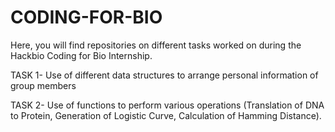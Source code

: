 # CODING-FOR-BIO
Here, you will find repositories on different tasks worked on during the Hackbio Coding for Bio Internship.

TASK 1- Use of different data structures to arrange personal information of group members 

TASK 2- Use of functions to perform various operations (Translation of DNA to Protein, Generation of Logistic Curve, Calculation of Hamming Distance).
